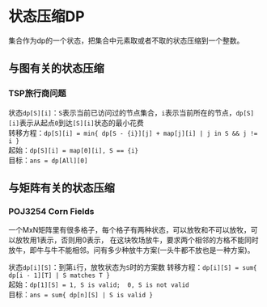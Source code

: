 # 状态压缩DP #
集合作为dp的一个状态，把集合中元素取或者不取的状态压缩到一个整数。

## 与图有关的状态压缩 ##

### TSP旅行商问题 ###
状态`dp[S][i]`：`S`表示当前已访问过的节点集合，`i`表示当前所在的节点，`dp[S][i]`表示从起点`0`到达`[S][i]`状态的最小花费  
转移方程：`dp[S][i] = min{ dp[S - {i}][j] + map[j][i] | j in S && j != i }`  
起始：`dp[S][i] = map[0][i], S == {i}`  
目标：`ans = dp[All][0]`  

## 与矩阵有关的状态压缩 ##

### POJ3254 Corn Fields ###
一个MxN矩阵里有很多格子，每个格子有两种状态，可以放牧和不可以放牧，可以放牧用1表示，否则用0表示，
在这块牧场放牛，要求两个相邻的方格不能同时放牛，即牛与牛不能相邻。问有多少种放牛方案(一头牛都不放也是一种方案)。

状态`dp[i][S]`：到第`i`行，放牧状态为`S`时的方案数
转移方程：`dp[i][S] = sum{ dp[i - 1][T] | S matches T }`  
起始：`dp[1][S] = 1, S is valid;  0, S is not valid`  
目标：`ans = sum{ dp[n][S] | S is valid }`